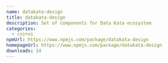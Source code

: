 ```yaml
---
name: datakata-design
title: datakata-design
description: Set of components for Data Kata ecosystem
categories:
  - css+ui
npmUrl: https://www.npmjs.com/package/datakata-design
homepageUrl: https://www.npmjs.com/package/datakata-design
downloads: 14
---
```

